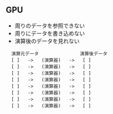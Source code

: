 ##  GPU

* 周りのデータを参照できない
* 周りにデータを書き込めない
* 演算後のデータを見れない

```
  演算元データ               演算後データ
  [ ]   ->   (演算器)   ->   [ ]
  [ ]   ->   (演算器)   ->   [ ]
  [ ]   ->   (演算器)   ->   [ ]
  [ ]   ->   (演算器)   ->   [ ]
  [ ]   ->   (演算器)   ->   [ ]
  [ ]   ->   (演算器)   ->   [ ]
  [ ]   ->   (演算器)   ->   [ ]
  [ ]   ->   (演算器)   ->   [ ]
```

